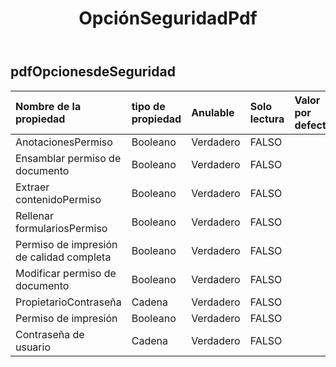 ﻿---
title: OpciónSeguridadPdf
second_title: Aspose.Cells Cloud Documen
type: docs
url: /es/specification/model/pdfsecurityoptions/
description: "Aspose.Cells Especificación del modelo de nube: PdfSecurityOptions. Maneje sin esfuerzo Excel y otros documentos de hoja de cálculo con funciones como abrir, generar, editar, dividir, fusionar, comparar y convertir."
weight: 50
---
## **pdfOpcionesdeSeguridad**

 

| Nombre de la propiedad| tipo de propiedad| Anulable| Solo lectura| Valor por defecto| Descripción|
|:- |:- |:- |:- |:- |:- |
| AnotacionesPermiso| Booleano| Verdadero| FALSO|||
|Ensamblar permiso de documento| Booleano| Verdadero| FALSO|||
| Extraer contenidoPermiso| Booleano| Verdadero| FALSO|||
| Rellenar formulariosPermiso| Booleano| Verdadero| FALSO|||
| Permiso de impresión de calidad completa| Booleano| Verdadero| FALSO|||
| Modificar permiso de documento| Booleano| Verdadero| FALSO|||
| PropietarioContraseña| Cadena| Verdadero| FALSO|||
| Permiso de impresión| Booleano| Verdadero| FALSO|||
| Contraseña de usuario| Cadena| Verdadero| FALSO|||

